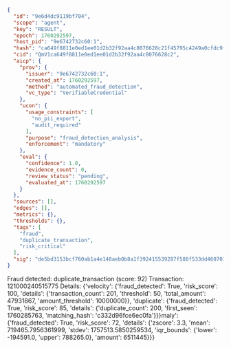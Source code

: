 ```json
{
  "id": "9e6d4dc9119bf704",
  "scope": "agent",
  "key": "RESULT",
  "epoch": 1760292597,
  "host_pid": "9e6742732c60:1",
  "hash": "ca649f8811e0ed1ee01d2b32f92aa4c8076628c21f45795c4249a0cfdc9f4988",
  "cid": "QmV1ca649f8811e0ed1ee01d2b32f92aa4c8076628c2",
  "aicp": {
    "prov": {
      "issuer": "9e6742732c60:1",
      "created_at": 1760292597,
      "method": "automated_fraud_detection",
      "vc_type": "VerifiableCredential"
    },
    "ucon": {
      "usage_constraints": [
        "no_pii_export",
        "audit_required"
      ],
      "purpose": "fraud_detection_analysis",
      "enforcement": "mandatory"
    },
    "eval": {
      "confidence": 1.0,
      "evidence_count": 0,
      "review_status": "pending",
      "evaluated_at": 1760292597
    }
  },
  "sources": [],
  "edges": [],
  "metrics": {},
  "thresholds": {},
  "tags": [
    "fraud",
    "duplicate_transaction",
    "risk_critical"
  ],
  "sig": "de5bd3153bcf760ab1a4e148aeb0b8a1f392415539287f588f533dd460701eea"
}
```

Fraud detected: duplicate_transaction (score: 92)
Transaction: 121000240515775
Details: {'velocity': {'fraud_detected': True, 'risk_score': 100, 'details': {'transaction_count': 201, 'threshold': 50, 'total_amount': 47931867, 'amount_threshold': 10000000}}, 'duplicate': {'fraud_detected': True, 'risk_score': 85, 'details': {'duplicate_count': 200, 'first_seen': 1760285763, 'matching_hash': 'c332d96fce6ec0fa'}}}maly': {'fraud_detected': True, 'risk_score': 72, 'details': {'zscore': 3.3, 'mean': 719465.7956361999, 'stdev': 1757513.5850259534, 'iqr_bounds': {'lower': -194591.0, 'upper': 788265.0}, 'amount': 6511445}}}